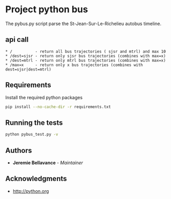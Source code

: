 # Project python bus

The pybus.py script parse the St-Jean-Sur-Le-Richelieu autobus timeline.

## api call

    * /          - return all bus trajectories ( sjsr and mtrl) and max 10
    * /dest=sjsr - return only sjsr bus trajectories (combines with max=x)
    * /dest=mtrl - return only mtrl bus trajectories (combines with max=x)
    * /max=x     - return only x bus trajectories (combines with dest=sjsr|dest=mtrl)

## Requirements

Install the required python packages

```bash
pip install --no-cache-dir -r requirements.txt
```

## Running the tests

```bash
python pybus_test.py -v
```

## Authors

* **Jeremie Bellavance** - *Maintainer*


## Acknowledgments

* http://python.org
